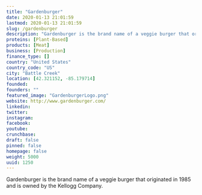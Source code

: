 ```yaml
---
title: "Gardenburger"
date: 2020-01-13 21:01:59
lastmod: 2020-01-13 21:01:59
slug: /gardenburger
description: "Gardenburger is the brand name of a veggie burger that originated in 1985 and is owned by the Kellogg Company."
proteins: [Plant-Based]
products: [Meat]
business: [Production]
finance_type: []
country: "United States"
country_code: "US"
city: "Battle Creek"
location: [42.321152, -85.179714]
founded: 
founders: ""
featured_image: "GardenburgerLogo.png"
website: http://www.gardenburger.com/
linkedin: 
twitter: 
instagram: 
facebook: 
youtube: 
crunchbase: 
draft: false
pinned: false
homepage: false
weight: 5000
uuid: 1250
---
```

Gardenburger is the brand name of a veggie burger that originated in 1985 and is owned by the Kellogg Company.
